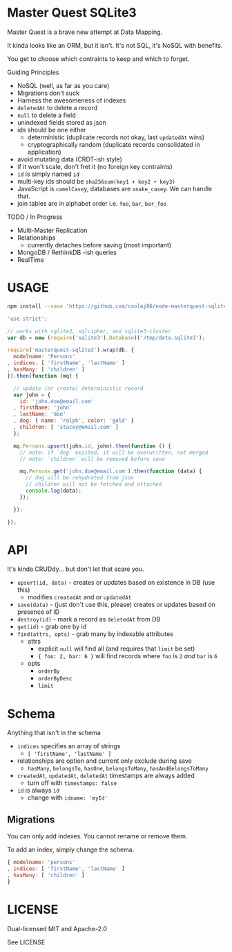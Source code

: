Master Quest SQLite3
============

Master Quest is a brave new attempt at Data Mapping.

It kinda looks like an ORM, but it isn't. It's not SQL, it's NoSQL with benefits.

You get to choose which contraints to keep and which to forget.

Guiding Principles

* NoSQL (well, as far as you care)
* Migrations don't suck
* Harness the awesomeness of indexes
* `deletedAt` to delete a record
* `null` to delete a field
* unindexed fields stored as json
* ids should be one either
  * deterministic (duplicate records not okay, last `updatedAt` wins)
  * cryptographically random (duplicate records consolidated in application)
* avoid mutating data (CRDT-ish style)
* if it won't scale, don't fret it (no foreign key contraints)
* `id` is simply named `id`
* multi-key ids should be `sha256sum(key1 + key2 + key3)`
* JavaScript is `camelCase`y, databases are `snake_case`y. We can handle that.
* join tables are in alphabet order i.e. `foo`, `bar`, `bar_foo`

TODO / In Progress

* Multi-Master Replication
* Relationships
  * currently detaches before saving (most important)
* MongoDB / RethinkDB -ish queries
* RealTime

USAGE
=====

```bash
npm install --save 'https://github.com/coolaj86/node-masterquest-sqlite3.git'
```

```javascript
'use strict';

// works with sqlite3, sqlcipher, and sqlite3-cluster
var db = new (require('sqlite3').Database)('/tmp/data.sqlite3');

require('masterquest-sqlite3').wrap(db, {
  modelname: 'Persons'
, indices: [ 'firstName', 'lastName' ]
, hasMany: [ 'children' ]
}).then(function (mq) {

  // update (or create) deterministic record
  var john = {
    id: 'john.doe@email.com'
  , firstName: 'john'
  , lastName: 'doe'
  , dog: { name: 'ralph', color: 'gold' }
  , children: [ 'stacey@email.com' ]
  };

  mq.Persons.upsert(john.id, john).then(function () {
    // note: if `dog` existed, it will be overwritten, not merged
    // note: `children` will be removed before save

    mq.Persons.get('john.doe@email.com').then(function (data) {
      // dog will be rehydrated from json
      // children will not be fetched and attached
      console.log(data);
    });

  });

});
```

API
===

It's kinda CRUDdy... but don't let that scare you.

* `upsert(id, data)` - creates or updates based on existence in DB (use this)
  * modifies `createdAt` and or `updatedAt`
* `save(data)` - (just don't use this, please) creates or updates based on presence of ID
* `destroy(id)` - mark a record as `deletedAt` from DB
* `get(id)` - grab one by id
* `find(attrs, opts)` - grab many by indexable attributes
  * attrs
    * explicit `null` will find all (and requires that `limit` be set)
    * `{ foo: 2, bar: 6 }` will find records where `foo` is `2` *and* `bar` is `6`
  * opts
    * `orderBy`
    * `orderByDesc`
    * `limit`

Schema
======

Anything that isn't in the schema

* `indices` specifies an array of strings
  * `[ 'firstName', 'lastName' ]`
* relationships are option and current only exclude during save
  * `hasMany`, `belongsTo`, `hasOne`, `belongsToMany`, `hasAndBelongsToMany`
* `createdAt`, `updatedAt`, `deletedAt` timestamps are always added
  * turn off with `timestamps: false`
* `id` is always `id`
  * change with `idname: 'myId'`

Migrations
----------

You can only add indexes. You cannot rename or remove them.

To add an index, simply change the schema.

```javascript
{ modelname: 'persons'
, indices: [ 'firstName', 'lastName' ]
, hasMany: [ 'children' ]
}
```

LICENSE
=======

Dual-licensed MIT and Apache-2.0

See LICENSE
